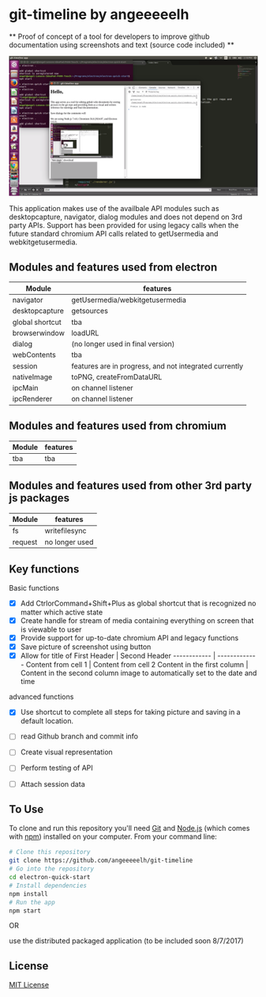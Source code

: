 # git-timeline by angeeeeelh

** Proof of concept of a tool for developers to improve github documentation using screenshots and text (source code included) **

![Image of from git-timeline](https://github.com/angeeeeelh/git-timeline/blob/master/images/Mon%20Aug%2007%202017%2014-10-03%20GMT-0700%20(PDT).png)

This application makes use of the availbale API modules such as desktopcapture, navigator, dialog modules and does not depend on 3rd party APIs. Support has been provided for using legacy calls when the future standard chromium API calls related to getUsermedia and webkitgetusermedia. 

## Modules and features used from electron
Module | features
------------ | -------------
navigator | getUsermedia/webkitgetusermedia
desktopcapture | getsources
global shortcut | tba
browserwindow | loadURL
dialog | (no longer used in final version) 
webContents | tba
session | features are in progress, and not integrated currently
nativeImage | toPNG, createFromDataURL
ipcMain | on channel listener
ipcRenderer | on channel listener


## Modules and features used from chromium

Module | features
------------ | -------------
tba | tba


## Modules and features used from other 3rd party js packages

Module | features
------------ | -------------
fs | writefilesync 
request | no longer used 


## Key functions
Basic functions
- [x] Add CtrlorCommand+Shift+Plus as global shortcut that is recognized no matter which active state
- [x] Create handle for stream of media containing everything on screen that is viewable to user
- [x] Provide support for up-to-date chromium API and legacy functions
- [x] Save picture of screenshot using button
- [x] Allow for title of First Header | Second Header
------------ | -------------
Content from cell 1 | Content from cell 2
Content in the first column | Content in the second column
image to automatically set to the date and time

advanced functions
- [x] Use shortcut to complete all steps for taking picture and saving in a default location. 
- [ ] read Github branch and commit info 
- [ ] Create visual representation
- [ ] Perform testing of API
- [ ] Attach session data 


## To Use

To clone and run this repository you'll need [Git](https://git-scm.com) and [Node.js](https://nodejs.org/en/download/) (which comes with [npm](http://npmjs.com)) installed on your computer. From your command line:

```bash
# Clone this repository
git clone https://github.com/angeeeeelh/git-timeline
# Go into the repository
cd electron-quick-start
# Install dependencies
npm install
# Run the app
npm start
```

OR

use the distributed packaged application (to be included soon 8/7/2017)


## License

[MIT License](LICENSE.md)
